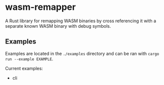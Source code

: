 # wasm-remapper
A Rust library for remapping WASM binaries by cross referencing it with a separate known WASM binary with debug symbols.

## Examples
Examples are located in the `./examples` directory and can be ran with `cargo run --example EXAMPLE`.

Current examples:
- cli